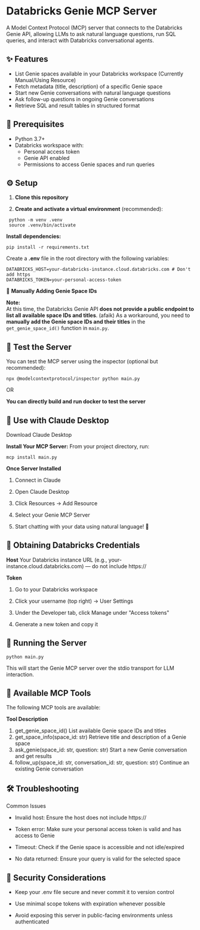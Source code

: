 
# Databricks Genie MCP Server

A Model Context Protocol (MCP) server that connects to the Databricks Genie API, allowing LLMs to ask natural language questions, run SQL queries, and interact with Databricks conversational agents.


## ✨ Features

- List Genie spaces available in your Databricks workspace (Currently Manual/Using Resource)
- Fetch metadata (title, description) of a specific Genie space
- Start new Genie conversations with natural language questions
- Ask follow-up questions in ongoing Genie conversations
- Retrieve SQL and result tables in structured format

## 🧱 Prerequisites

- Python 3.7+
- Databricks workspace with:
  - Personal access token
  - Genie API enabled
  - Permissions to access Genie spaces and run queries


## ⚙️ Setup

1. **Clone this repository**

2. **Create and activate a virtual environment** (recommended):
  

```
 python -m venv .venv
 source .venv/bin/activate
 ```

   
**Install dependencies:**

```
pip install -r requirements.txt
```

Create a **.env** file in the root directory with the following variables:

```
DATABRICKS_HOST=your-databricks-instance.cloud.databricks.com # Don't add https
DATABRICKS_TOKEN=your-personal-access-token
```


📌 **Manually Adding Genie Space IDs**

**Note:**  
 At this time, the Databricks Genie API **does not provide a public endpoint to list all available space IDs and titles**.  (afaik)
As a workaround, you need to **manually add the Genie space IDs and their titles** in the `get_genie_space_id()` function in `main.py`.





## 🧪 Test the Server
You can test the MCP server using the inspector (optional but recommended):

```
npx @modelcontextprotocol/inspector python main.py
```
OR

**You can directly build and run docker to test the server**

## 💬 Use with Claude Desktop

Download Claude Desktop

**Install Your MCP Server:**
From your project directory, run:

```
mcp install main.py
```
**Once Server Installed**
  1. Connect in Claude
   
   2. Open Claude Desktop
   
   3. Click Resources → Add Resource
   
   4. Select your Genie MCP Server
   
   5. Start chatting with your data using natural language! 🎯

## 🧾 Obtaining Databricks Credentials
**Host**
Your Databricks instance URL (e.g., your-instance.cloud.databricks.com) — do not include https://

**Token**

 1. Go to your Databricks workspace
    
 2. Click your username (top right) → User Settings
 3. Under the Developer tab, click Manage under "Access tokens"
 4. Generate a new token and copy it




## 🚀 Running the Server

```
python main.py
```
This will start the Genie MCP server over the stdio transport for LLM interaction.

## 🧰 Available MCP Tools
The following MCP tools are available:


**Tool	Description**
1. get_genie_space_id()	List available Genie space IDs and titles
2. get_space_info(space_id: str)	Retrieve title and description of a Genie space
3. ask_genie(space_id: str, question: str)	Start a new Genie conversation and get results
4. follow_up(space_id: str, conversation_id: str, question: str)	Continue an existing Genie conversation

## 🛠️ Troubleshooting
Common Issues
- Invalid host: Ensure the host does not include https://

- Token error: Make sure your personal access token is valid and has access to Genie

- Timeout: Check if the Genie space is accessible and not idle/expired

- No data returned: Ensure your query is valid for the selected space

## 🔐 Security Considerations

 - Keep your .env file secure and never commit it to version control

 - Use minimal scope tokens with expiration whenever possible

- Avoid exposing this server in public-facing environments unless authenticated
